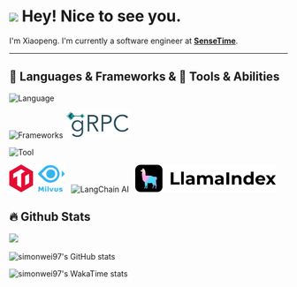 
<h1><img src="https://emojis.slackmojis.com/emojis/images/1531849430/4246/blob-sunglasses.gif?1531849430" width="30"/> Hey! Nice to see you.</h1>

I'm Xiaopeng. I'm currently a software engineer at <strong><a href="https://www.sensetime.com/">SenseTime</a></strong>.

<hr>
<h2 >🚀 Languages & Frameworks & 🔨 Tools & Abilities </h2>

![Language](https://go-skill-icons.vercel.app/api/icons?i=go,py,rust,latex,md,git)

![Frameworks](https://go-skill-icons.vercel.app/api/icons?i=mysql,redis,kafka,grafana,docker,kubernetes,pytorch,fastapi) <img src="icons/grpc-logo.svg" alt="gRPC" height="50" />

![Tool](https://go-skill-icons.vercel.app/api/icons?i=vscode,matlab,notion,postman,bash,vim,apple,linux)

<p> 
  <img src="icons/TiDB_original.svg" alt="TiDB" height="50" />&nbsp&nbsp<img src="icons/milvus-stacked-color.svg" alt="Milvus" height="50" />&nbsp&nbsp
  <img src="https://raw.githubusercontent.com/langchain-ai/.github/main/profile/logo-dark.svg#gh-light-mode-only" alt="LangChain AI" height="50" />&nbsp&nbsp
  <img src="icons/LlamaIndex.svg" alt="LlamaIndex" height="50" />&nbsp&nbsp
</p>

<h2>🔥 Github Stats </h2>

![](https://github-profile-trophy.vercel.app/?username=simonwei97&margin-w=15&theme=monokai)

![simonwei97's GitHub stats](https://github-readme-stats.vercel.app/api?username=simonwei97\&show_icons=true\&show=reviews,discussions_started,discussions_answered,prs_merged,prs_merged_percentage)

![simonwei97's WakaTime stats](https://github-readme-stats.vercel.app/api/wakatime?username=simonwei97)
